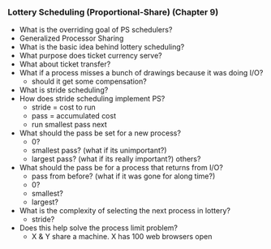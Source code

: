 ### Lottery Scheduling (Proportional-Share) (Chapter 9)

* What is the overriding goal of PS schedulers?
* Generalized Processor Sharing
* What is the basic idea behind lottery scheduling?
* What purpose does ticket currency serve?
* What about ticket transfer?
* What if a process misses a bunch of drawings because it was doing I/O?
  * should it get some compensation?
* What is stride scheduling?
* How does stride scheduling implement PS?
  * stride = cost to run
  * pass = accumulated cost
  * run smallest pass next
* What should the pass be set for a new process?
  * 0?
  * smallest pass? (what if its unimportant?)
  * largest pass? (what if its really important?) others?
* What should the pass be for a process that returns from I/O?
  * pass from before? (what if it was gone for along time?)
  * 0?
  * smallest?
  * largest?
* What is the complexity of selecting the next process in lottery?
  * stride?
* Does this help solve the process limit problem?
  * X & Y share a machine. X has 100 web browsers open
